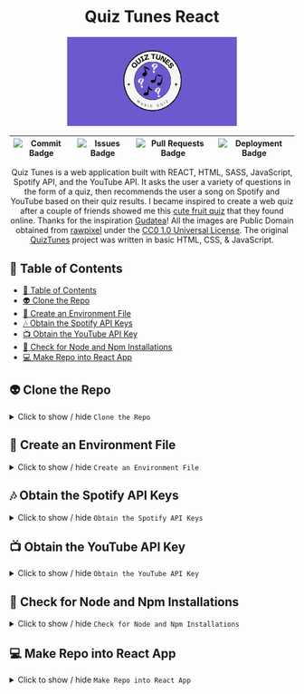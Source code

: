 <div align="center">
<h1>Quiz Tunes React</h1>

<img src="public/img/logo/QuizTunesCardLogo.png" alt="Quiz Tunes Card Logo" width="300">

| ![Commit Badge](https://img.shields.io/github/last-commit/Miramoop/Quiz-Tunes-React) | ![Issues Badge](https://img.shields.io/github/issues-raw/Miramoop/Quiz-Tunes-React) | ![Pull Requests Badge](https://img.shields.io/github/issues-pr-raw/Miramoop/Quiz-Tunes-React.svg?style=flat-square&logo=github&logoColor=white) | ![Deployment Badge](https://deploy-badge.vercel.app/vercel/quiz-tunes-react) |
| :----------------------------------------------------------------------------------: | :---------------------------------------------------------------------------------: | :---------------------------------------------------------------------------------------------------------------------------------------------: | :--------------------------------------------------------------------------: |

Quiz Tunes is a web application built with REACT, HTML, SASS, JavaScript, Spotify API, and the YouTube API. It asks the user a variety of questions in the form of a quiz, then recommends the user a song on Spotify and YouTube based on their quiz results. I became inspired to create a web quiz after a couple of friends showed me this [cute fruit quiz](https://github.com/Gudetea/FruitCard-Odyssey) that they found online. Thanks for the inspiration [Gudatea](https://github.com/Gudetea)! All the images are Public Domain obtained from [rawpixel](https://www.rawpixel.com/) under the [CC0 1.0 Universal License](https://creativecommons.org/publicdomain/zero/1.0/). The original [QuizTunes](https://github.com/Miramoop/Quiz-Tunes) project was written in basic HTML, CSS, & JavaScript.

</div>

## 📝 Table of Contents

- [📝 Table of Contents](#-table-of-contents)
- [👽 Clone the Repo](#-clone-the-repo)
- [🍃 Create an Environment File](#-create-an-environment-file)
- [🎶 Obtain the Spotify API Keys](#-obtain-the-spotify-api-keys)
- [📺 Obtain the YouTube API Key](#-obtain-the-youtube-api-key)
- [💾 Check for Node and Npm Installations](#-check-for-node-and-npm-installations)
- [💻 Make Repo into React App](#-make-repo-into-react-app)
<!-- - [👕 Install all the dependencies for style elements](#-install-style-dependencies) -->

## 👽 Clone the Repo

<details>
    <summary>Click to show / hide <code>Clone the Repo</code></summary><br>
    <blockquote>
    <strong>📓NOTE:</strong> We need to clone the Github Repo onto your local machine. If you are not sure how to do this, you can follow the below instructions to learn how to clone the repo.
    </blockquote>
    <ol>
      <li>Open the command prompt on your computer (It will open to the below directory as default)</li>
      <pre><code>C:\Users\YOURUSERNAME></pre></code>
      <li>Click the code button on the <code>GitHub</code> Repo</li>
      <img src="public/img/readmeInstructions/github/github-clone-code-button-red.png" alt="GitHub Clone Code Button with Red Square around it">
      <li>It opens to reveal the HTTPS code for Cloning the Repo</li>
       <img src="public/img/readmeInstructions/github/github-clone-https-link-button.png" alt="GitHub Clone Link with Red Square around it">
      <li>That link is copied into the below command</li>
      <pre><code>C:\Users\YOURUSERNAME> git clone https://github.com/Miramoop/Quiz-Tunes-React.git</pre></code>
      <blockquote>
      <strong>❗️IMPORTANT:</strong> Make sure to keep the command prompt open for the next step
      </blockquote>
      <li> Here are more instructions on cloning a repo, if you need any help:  <a href="https://docs.github.com/en/repositories/creating-and-managing-repositories/cloning-a-repository">GitHub Docs on Cloning Repos</a></li>
   </ol>

[[↑ Back to Top ↑]](#-table-of-contents)

</details>

## 🍃 Create an Environment File

  <details>
    <summary>Click to show / hide <code>Create an Environment File</code></summary><br>
    <ol>
      <li>Navigate to the cloned repo folder on your computer using the below command</li>
         <pre><code>C:\Users\YOURUSERNAME> cd quiz-tunes-react</pre></code>
      <li>Next, we must create an <code>environment file</code> using the following command</li>
       <pre><code>C:\Users\YOURUSERNAME\quiz-tunes-react> echo. > environment.env </pre></code>
      <li>Now we must <code>access the project folder</code> using the following command</li>
      <pre><code>C:\Users\YOURUSERNAME\quiz-tunes-react> start . </pre></code>
      <li>Now right click on the <code>environment file</code> and click open with notepad</li>
      <blockquote>
      <strong>❗️IMPORTANT:</strong> We will get the exact keys that need to be added into this file in the next two steps, so keep this file open.
      </blockquote>
       <li> Here is some more info on <code>environment files</code>, if you need any help:  <a href="https://create-react-app.dev/docs/adding-custom-environment-variables/"> React docs on environment files</a></li>
    </ol>

[[↑ Back to Top ↑]](#-table-of-contents)

  </details>

## 🎶 Obtain the Spotify API Keys

 <details>
    <summary>Click to show / hide <code>Obtain the Spotify API Keys</code></summary><br>
    <ol>
      <li>We must go to the <a href="https://developer.spotify.com/" target="_blank">Spotify Developer Dashboard</a> to get our Spotify API keys
    <blockquote>
    <strong>📓NOTE:</strong> You must log in with a Spotify account (it can be either free or premium)
    </blockquote>
      <li>Once logged in, you must <code>click the button</code> in the top right of the screen and <code>select dashboard</code> from the dropdown</li>
      <img src="public/img/readmeInstructions/spotify/spotify-developer-dashboard-button.png" alt="Spotify dashboard button with red square around it">
      <li>Then click the <code>Create App button</code></li>
       <img src="public/img/readmeInstructions/spotify/spotify-developer-dashboard-create-app-button.png" alt="Spotify dashboard create app button with red square around it">
      <li>Create the app name and description (it can be whatever you would like)</li>
       <img src="public/img/readmeInstructions/spotify/spotify-developer-dashboard-app-name-description.png" alt="Spotify create app dashboard with app name and description entered">
      <li>The redirect uri must be set to localhost:3000/</li>
      <img src="public/img/readmeInstructions/spotify/spotify-developer-dashboard-redirect-uri-add-button.png" alt="Spotify create app dashboard with app name and description entered">
      <blockquote>
      <strong>❗️IMPORTANT:</strong> Ensure you press the add button! Also, the redirect uri must be set to this in order for the local server to run properly using react.
      </blockquote>
      <li>Select the Web API checkbox, read and accept Spotify's terms, then save your app </li>
      <img src="public/img/readmeInstructions/spotify/spotify-developer-dashboard-api-terms-save.png" alt="Spotify dashboard create app dashboard with web api selected and terms box selected">
      <li>Click the settings button</li>
      <img src="public/img/readmeInstructions/spotify/spotify-app-dashboard-settings-button.png" alt="Spotify app dashboard settings button with red square around it">
      <li>The Client ID and Client Secret keys will be able to be viewed here (mine is blacked out, but yours won't be)</li>
        <img src="public/img/readmeInstructions/spotify/spotify-app-dashboard-keys.png" alt="Spotify app dashboard settings button with red square around it">
        <blockquote>
        <strong>❗️IMPORTANT:</strong> You must press the view client secret button to see the secret key.
        </blockquote>
      <li>Copy and paste the client id and client secret keys into the <code>environment.env</code> file we created earlier in this format and save the file. Keep the file open for the next step!</li>
         <pre><code>
REACT_APP_CLIENT_ID=PLACE YOUR SPOTIFY CLIENT ID CODE HERE 
REACT_APP_CLIENT_SECRET=PLACE YOUR SPOTIFY SECRET ID CODE HERE
    </code></pre>
    <li> Here is some more info on the Spotify API, if you need any help:  <a href="https://developer.spotify.com/documentation/web-api"> Spotify Docs on their Web API</a></li></ol>

[[↑ Back to Top ↑]](#-table-of-contents)

  </details>

## 📺 Obtain the YouTube API Key

 <details>
    <summary>Click to show / hide <code>Obtain the YouTube API Key</code></summary><br>
    <ol>
      <li>We must go to the <a href="https://console.cloud.google.com/apis/dashboard" target="_blank">Google API Dashboard</a> to obtain our YouTube API Key</li>
      <blockquote>
      <strong>📓NOTE:</strong> You must log in with a Google account
      </blockquote>
      <li>Click on the top left button titled "Select a Project" (mine shows a project name only because I already have created one before)</li>
      <img src="public/img/readmeInstructions/google/google-api-create-project-button.png" alt="Google API dashboard select a project button with red square around it">
      <li>Press the button titled "New Project"</li>
      <img src="public/img/readmeInstructions/google/google-api-create-new-project-button.png" alt="Google API dashboard new project button with red square around it">
      <li>Create the app name (it can be whatever you would like) and choose any organization. Then press the "Create" button</li>
      <img src="public/img/readmeInstructions/google/google-api-new-project-creation-screen.png" alt="Google API dashboard new project creation screen with details filled in">
      <li>Press the "Enable APIs and Services" button</li>
      <img src="public/img/readmeInstructions/google/google-api-enable-apis-and-services-button.png" alt="Google API dashboard enable APIs and Services button with red square around it">
      <li>Search for "YouTube Data API v3" & Click to enable it</li>
      <img src="public/img/readmeInstructions/google/youtube-api-enable-button.png" alt="YouTube data api v3 enable button with red square around it">
      <li>Click the "Create Credentials" button</li>
      <img src="public/img/readmeInstructions/google/youtube-api-create-credentials-button.png" alt="YouTube data api v3 create credentials button with red square around it">
      <li>Select the public data checkbox and press next</li>
      <img src="public/img/readmeInstructions/google/youtube-api-public-data-select-and-next-button.png" alt="YouTube data api v3 public data option selected, and a next button with a red square around it">
      <li>Now your YouTube API key is given (mine is blacked out but yours won't be)</li>
      <img src="public/img/readmeInstructions/google/youtube-api-key.png" alt="YouTube data api v3 api key">
      <li>Copy and paste your YouTube API key into the <code>environment file</code> created in the steps above right below your other two keys</li>
           <pre><code>
REACT_APP_CLIENT_ID=SPOTIFY CLIENT CODE
REACT_APP_CLIENT_SECRET=SPOTIFY SECRET CODE
REACT_APP_API_KEY=PLACE YOUR YOUTUBE API KEY HERE
    </code></pre>
    <li>Save the environment file and you can now close it without any issues</li>
    <li> Here is some more info on the YouTube API, if you need any help:  <a href="https://developers.google.com/youtube/v3/docs"> Google Docs on their YouTube API</a></li>
   </ol>

[[↑ Back to Top ↑]](#-table-of-contents)

  </details>

## 💾 Check for Node and Npm Installations

 <details>
    <summary>Click to show / hide <code>Check for Node and Npm Installations</code></summary></br>
      <blockquote>
      <strong>📓NOTE:</strong> We need to ensure that you have Node & Npm installed on your local machine.
      </blockquote>
    <ol>
      <li>Check for the npm version using the below command</li>
      <pre><code>npm -v</code></pre>
      <li>Check for the node version using the below command</li>
      <pre><code>node -v</code></pre>
      <blockquote>
      <strong>📓NOTE:</strong> If either of these commands do not give a version number or give an error we must install node and npm
      </blockquote>
      <li>Install the latest Long Term Support (LTS) version of Node from this website: <a href="https://nodejs.org/en/download/prebuilt-installer"> Node Downloads Page</a></li>
      <img src="public/img/readmeInstructions/nodedownloadbutton.png" alt="Node (LTS) Download button circled in red">
      <li>Run the same commands to check the versions of each to ensure that they installed properly</li>
      <blockquote>
      <strong>❗️IMPORTANT:</strong> If the command prompt does not allow you to run any of these commands. Make sure to exit and run command prompt as administrator
      </blockquote>
      <img src="public/img/readmeInstructions/cmd-run-as-admin.png" alt="Windows search for command prompt with run as administrator button circled in red">
      <li> Here is some more info on Node, if you need any help:  <a href="https://nodejs.org/docs/latest/api/"> Docs on Node</a></li>
      <li> Here is some more info on Npm, if you need any help:  <a href="https://docs.npmjs.com/"> Docs on Npm</a></li>
    </ol>

[[↑ Back to Top ↑]](#-table-of-contents)

  </details>

## 💻 Make Repo into React App

 <details>
    <summary>Click to show / hide <code>Make Repo into React App</code></summary></br>
    <ol>
    <li>Open the command prompt and get to the proper directory for your project using this command</li>
     <pre><code>C:\Users\YOURUSERNAME> cd quiz-tunes-react</pre></code>
    <li>Now that we are in the proper place, we have to make this project into a <code>React</code> app using this command</li>
      <pre><code>C:\Users\YOURUSERNAME\quiz-tunes-react> npm install create-react-app</pre></code>
    <li>Now our project is a <code>React</code> app, we can run it on our local machine using the following command</li>
      <pre><code>C:\Users\YOURUSERNAME\quiz-tunes-react> npm run start</pre></code>
      <blockquote>
      <strong>❗️IMPORTANT:</strong> To terminate the local development server, open the windows powershell that was opened by your local machine to host the local server & press "ctrl + c", then press y when prompted.
      </blockquote>
      <!-- <blockquote>
      <strong>📓NOTE:</strong> You will notice that the styles may not look correct, so it is critical that we install the style dependencies as explained in the next step.
      </blockquote> -->
      <li> Here is some more info on React, if you need any help:  <a href="https://react.dev/"> Docs on React</a></li>
    </ol>

[[↑ Back to Top ↑]](#-table-of-contents)

  </details>

<!-- ## 👕 Install Style Dependencies

<details>
  <summary>Click to show / hide <code>Install Style Dependencies</code></summary></br>
  <ol>
  <li>Open the command prompt and get to the proper directory of your project using this command</li>
  <pre><code>C:\Users\YOURUSERNAME> cd quiz-tunes-react</pre></code>
  <li>We must install concurrently to allow the <code>SASS files</code> to be redployed locally whenever changes are made because of the function that I added in the <code>package.json</code> file using this command</li>
  <pre><code>C:\Users\YOURUSERNAME\quiz-tunes-react> npm install concurrently --save-dev</pre></code>
  <li>Install <code>Tailwind CSS</code> in order to properly display the styled components within the cloned project using this command</li>
  <pre><code>C:\Users\YOURUSERNAME\quiz-tunes-react> npm install tailwindcss@latest</pre></code>
  <li>Install the <code>React</code> version of the <code>Tailwind CSS</code> using this command</li>
  <pre><code>C:\Users\YOURUSERNAME\quiz-tunes-react> npm install @headlessui/react @heroicons/react</pre></code>
  <li>Install <code>Daisy UI</code> for some of the styled components within the cloned project</li>
  <pre><code>C:\Users\YOURUSERNAME\quiz-tunes-react> npm i -D daisyui@latest</pre></code>
  <li>We must ensure that we have both <code>React</code> and <code>React-Dom</code> installed using this command</li>
  <pre><code>C:\Users\YOURUSERNAME\quiz-tunes-react> npm install react@latest react-dom@latest</pre></code>
  <li>Install <code>Material UI</code> for the image buttons within the project with this command</li>
  <pre><code>C:\Users\YOURUSERNAME\quiz-tunes-react> npm install @mui/material @emotion/react @emotion/styled</pre></code>
  </ol>

[[↑ Back to Top ↑]](#-table-of-contents)

</details> -->

<!--
  <li>Install npm using the below command</li>
         <pre><code>npm install latest</code></pre>
      <li>Install node using the below command</li>
         <pre><code>npm install node</code></pre> -->
